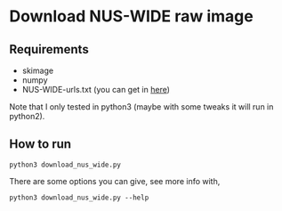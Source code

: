 # Download NUS-WIDE raw image

## Requirements

- skimage
- numpy
- NUS-WIDE-urls.txt (you can get in [here](http://dl.nextcenter.org/public/nuswide/NUS-WIDE-urls.rar))

Note that I only tested in python3 (maybe with some tweaks it will run in python2).

## How to run

```
python3 download_nus_wide.py
```

There are some options you can give, see more info with,

```
python3 download_nus_wide.py --help
```
